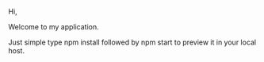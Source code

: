 Hi,

Welcome to my application.

Just simple type npm install followed by npm start to preview it in your local host.
